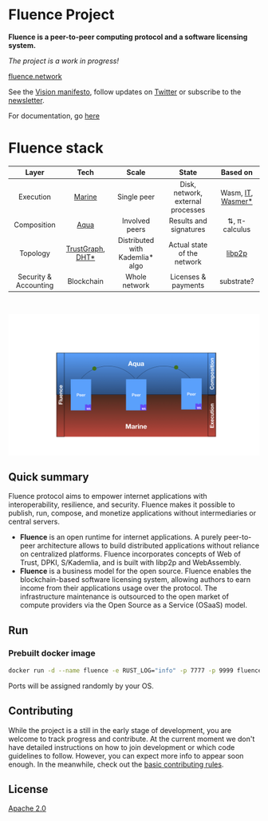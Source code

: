 # Fluence Project

**Fluence is a peer-to-peer computing protocol and a software licensing system.** 

*The project is a work in progress!* 

[fluence.network](https://fluence.network)

See the [Vision manifesto](http://fluence.one/manifesto.html), follow updates on [Twitter](https://twitter.com/fluence_project) or subscribe to the [newsletter](https://fluence.network/).

For documentation, go [here](https://fluence.dev/)

# Fluence stack


|         Layer         |                                                               Tech                                                               |              Scale              |               State               |                          Based on                          |
| :-------------------: | :------------------------------------------------------------------------------------------------------------------------------: | :-----------------------------: | :-------------------------------: | :--------------------------------------------------------: |
|       Execution       |                                            [Marine](https://github.com/fluencelabs/marine)                                             |           Single peer           | Disk, network, external processes | Wasm, [IT](https://github.com/fluencelabs/interface-types), [Wasmer*](https://github.com/fluencelabs/wasmer) |
|      Composition      |                                     [Aqua](https://github.com/fluencelabs/aqua)                                      |         Involved peers          |      Results and signatures       |                       ⇅, π-calculus                        |
|       Topology        | [TrustGraph](https://github.com/fluencelabs/fluence/tree/master/trust-graph), [DHT*](https://github.com/fluencelabs/rust-libp2p) | Distributed with Kademlia* algo |    Actual state of the network    |      [libp2p](https://github.com/libp2p/rust-libp2p)       |
| Security & Accounting |                                                            Blockchain                                                            |          Whole network          |        Licenses & payments        |                         substrate?                         |

<br/>

<p width="100%">
<img alt="aquamarine scheme" align="center" src="images/aqua_marine_stack.png"/>
</p>

## Quick summary

Fluence protocol aims to empower internet applications with interoperability, resilience, and security. Fluence makes it possible to publish, run, compose, and monetize applications without intermediaries or central servers.

- **Fluence** is an open runtime for internet applications. A purely peer-to-peer architecture allows to build distributed applications without reliance on centralized platforms. Fluence incorporates concepts of Web of Trust, DPKI, S/Kademlia, and is built with libp2p and WebAssembly.
- **Fluence** is a business model for the open source. Fluence enables the blockchain-based software licensing system, allowing authors to earn income from their applications usage over the protocol. The infrastructure maintenance is outsourced to the open market of compute providers via the Open Source as a Service (OSaaS) model.


## Run
### Prebuilt docker image
```bash
docker run -d --name fluence -e RUST_LOG="info" -p 7777 -p 9999 fluencelabs/fluence
```
Ports will be assigned randomly by your OS.

## **Contributing**

While the project is a still in the early stage of development, you are welcome to track progress and contribute. At the current moment we don't have detailed instructions on how to join development or which code guidelines to follow. However, you can expect more info to appear soon enough. In the meanwhile, check out the [basic contributing rules](CONTRIBUTING.md).

## **License**

[Apache 2.0](LICENSE)
